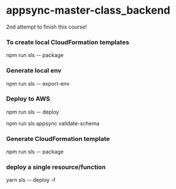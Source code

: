 # appsync-master-class_backend
 2nd attempt to finish this course!

### To create local CloudFormation templates
npm run sls -- package

### Generate local env
npm run sls -- export-env

### Deploy to AWS
npm run sls -- deploy

npm run sls appsync validate-schema

### Generate CloudFormation template
npm run sls -- package

### deploy a single resource/function
yarn sls -- deploy -f <nameOfResource>